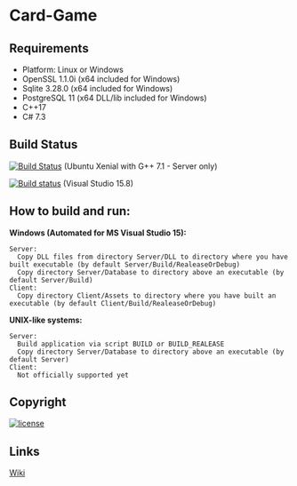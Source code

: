 Card-Game
=========
## Requirements
+ Platform: Linux or Windows
+ OpenSSL 1.1.0i (x64 included for Windows)
+ Sqlite 3.28.0 (x64 included for Windows)
+ PostgreSQL 11 (x64 DLL/lib included for Windows)
+ C++17
+ C# 7.3

## Build Status
[![Build Status](https://travis-ci.org/Arcidev/Card-Game.svg)](https://travis-ci.org/Arcidev/Card-Game) (Ubuntu Xenial with G++ 7.1 - Server only)

[![Build status](https://ci.appveyor.com/api/projects/status/0610759ka3nks9mb?svg=true)](https://ci.appveyor.com/project/Arcidev/card-game) (Visual Studio 15.8)

## How to build and run:
  <b>Windows (Automated for MS Visual Studio 15):</b>
  
    Server:
      Copy DLL files from directory Server/DLL to directory where you have built executable (by default Server/Build/RealeaseOrDebug)
      Copy directory Server/Database to directory above an executable (by default Server/Build)
    Client:
      Copy directory Client/Assets to directory where you have built an executable (by default Client/Build/RealeaseOrDebug)
  <b>UNIX-like systems:</b>
  
    Server:
      Build application via script BUILD or BUILD_REALEASE
      Copy directory Server/Database to directory above an executable (by default Server)
    Client:
      Not officially supported yet
      
## Copyright
[![license](https://img.shields.io/github/license/Arcidev/Card-Game.svg?maxAge=2592000?style=plastic)](LICENSE.md)

## Links
[Wiki](https://github.com/Arcidev/Card-Game/wiki)
